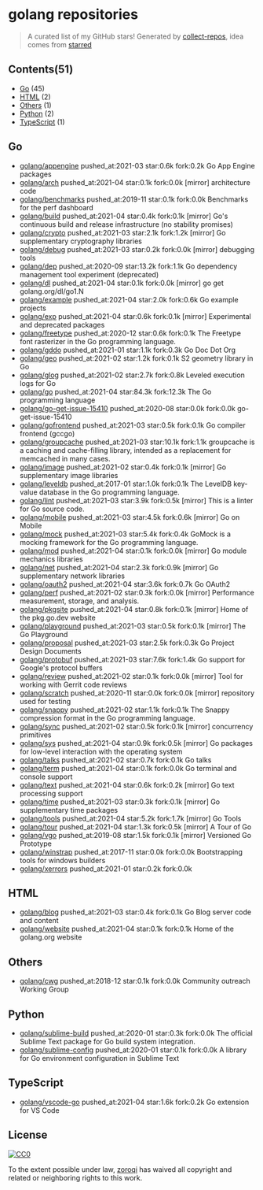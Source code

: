 # golang repositories


> A curated list of my GitHub stars!  Generated by [collect-repos](https://github.com/zoroqi/collect-repos), idea comes from [starred](https://github.com/maguowei/starred)  


## Contents(51)

- [Go](#go) (45)
- [HTML](#html) (2)
- [Others](#others) (1)
- [Python](#python) (2)
- [TypeScript](#typescript) (1)

## Go

- [golang/appengine](https://github.com/golang/appengine) pushed_at:2021-03 star:0.6k fork:0.2k Go App Engine packages
- [golang/arch](https://github.com/golang/arch) pushed_at:2021-04 star:0.1k fork:0.0k [mirror] architecture code
- [golang/benchmarks](https://github.com/golang/benchmarks) pushed_at:2019-11 star:0.1k fork:0.0k Benchmarks for the perf dashboard
- [golang/build](https://github.com/golang/build) pushed_at:2021-04 star:0.4k fork:0.1k [mirror] Go's continuous build and release infrastructure (no stability promises)
- [golang/crypto](https://github.com/golang/crypto) pushed_at:2021-03 star:2.1k fork:1.2k [mirror] Go supplementary cryptography libraries
- [golang/debug](https://github.com/golang/debug) pushed_at:2021-03 star:0.2k fork:0.0k [mirror] debugging tools
- [golang/dep](https://github.com/golang/dep) pushed_at:2020-09 star:13.2k fork:1.1k Go dependency management tool experiment (deprecated)
- [golang/dl](https://github.com/golang/dl) pushed_at:2021-04 star:0.1k fork:0.0k [mirror] go get golang.org/dl/go1.N
- [golang/example](https://github.com/golang/example) pushed_at:2021-04 star:2.0k fork:0.6k Go example projects
- [golang/exp](https://github.com/golang/exp) pushed_at:2021-04 star:0.6k fork:0.1k [mirror] Experimental and deprecated packages
- [golang/freetype](https://github.com/golang/freetype) pushed_at:2020-12 star:0.6k fork:0.1k The Freetype font rasterizer in the Go programming language.
- [golang/gddo](https://github.com/golang/gddo) pushed_at:2021-01 star:1.1k fork:0.3k Go Doc Dot Org
- [golang/geo](https://github.com/golang/geo) pushed_at:2021-02 star:1.2k fork:0.1k S2 geometry library in Go
- [golang/glog](https://github.com/golang/glog) pushed_at:2021-02 star:2.7k fork:0.8k Leveled execution logs for Go
- [golang/go](https://github.com/golang/go) pushed_at:2021-04 star:84.3k fork:12.3k The Go programming language
- [golang/go-get-issue-15410](https://github.com/golang/go-get-issue-15410) pushed_at:2020-08 star:0.0k fork:0.0k go-get-issue-15410
- [golang/gofrontend](https://github.com/golang/gofrontend) pushed_at:2021-03 star:0.5k fork:0.1k Go compiler frontend (gccgo)
- [golang/groupcache](https://github.com/golang/groupcache) pushed_at:2021-03 star:10.1k fork:1.1k groupcache is a caching and cache-filling library, intended as a replacement for memcached in many cases.
- [golang/image](https://github.com/golang/image) pushed_at:2021-02 star:0.4k fork:0.1k [mirror] Go supplementary image libraries
- [golang/leveldb](https://github.com/golang/leveldb) pushed_at:2017-01 star:1.0k fork:0.1k The LevelDB key-value database in the Go programming language.
- [golang/lint](https://github.com/golang/lint) pushed_at:2021-03 star:3.9k fork:0.5k [mirror] This is a linter for Go source code.
- [golang/mobile](https://github.com/golang/mobile) pushed_at:2021-03 star:4.5k fork:0.6k [mirror] Go on Mobile
- [golang/mock](https://github.com/golang/mock) pushed_at:2021-03 star:5.4k fork:0.4k GoMock is a mocking framework for the Go programming language.
- [golang/mod](https://github.com/golang/mod) pushed_at:2021-04 star:0.1k fork:0.0k [mirror] Go module mechanics libraries
- [golang/net](https://github.com/golang/net) pushed_at:2021-04 star:2.3k fork:0.9k [mirror] Go supplementary network libraries
- [golang/oauth2](https://github.com/golang/oauth2) pushed_at:2021-04 star:3.6k fork:0.7k Go OAuth2
- [golang/perf](https://github.com/golang/perf) pushed_at:2021-02 star:0.3k fork:0.0k [mirror] Performance measurement, storage, and analysis.
- [golang/pkgsite](https://github.com/golang/pkgsite) pushed_at:2021-04 star:0.8k fork:0.1k [mirror] Home of the pkg.go.dev website
- [golang/playground](https://github.com/golang/playground) pushed_at:2021-03 star:0.5k fork:0.1k [mirror] The Go Playground
- [golang/proposal](https://github.com/golang/proposal) pushed_at:2021-03 star:2.5k fork:0.3k Go Project Design Documents
- [golang/protobuf](https://github.com/golang/protobuf) pushed_at:2021-03 star:7.6k fork:1.4k Go support for Google's protocol buffers
- [golang/review](https://github.com/golang/review) pushed_at:2021-02 star:0.1k fork:0.0k [mirror] Tool for working with Gerrit code reviews
- [golang/scratch](https://github.com/golang/scratch) pushed_at:2020-11 star:0.0k fork:0.0k [mirror] repository used for testing
- [golang/snappy](https://github.com/golang/snappy) pushed_at:2021-02 star:1.1k fork:0.1k The Snappy compression format in the Go programming language.
- [golang/sync](https://github.com/golang/sync) pushed_at:2021-02 star:0.5k fork:0.1k [mirror] concurrency primitives
- [golang/sys](https://github.com/golang/sys) pushed_at:2021-04 star:0.9k fork:0.5k [mirror] Go packages for low-level interaction with the operating system
- [golang/talks](https://github.com/golang/talks) pushed_at:2021-02 star:0.7k fork:0.1k Go talks
- [golang/term](https://github.com/golang/term) pushed_at:2021-04 star:0.1k fork:0.0k Go terminal and console support
- [golang/text](https://github.com/golang/text) pushed_at:2021-04 star:0.6k fork:0.2k [mirror] Go text processing support
- [golang/time](https://github.com/golang/time) pushed_at:2021-03 star:0.3k fork:0.1k [mirror] Go supplementary time packages
- [golang/tools](https://github.com/golang/tools) pushed_at:2021-04 star:5.2k fork:1.7k [mirror] Go Tools
- [golang/tour](https://github.com/golang/tour) pushed_at:2021-04 star:1.3k fork:0.5k [mirror] A Tour of Go
- [golang/vgo](https://github.com/golang/vgo) pushed_at:2019-08 star:1.5k fork:0.1k [mirror] Versioned Go Prototype
- [golang/winstrap](https://github.com/golang/winstrap) pushed_at:2017-11 star:0.0k fork:0.0k Bootstrapping tools for windows builders
- [golang/xerrors](https://github.com/golang/xerrors) pushed_at:2021-01 star:0.2k fork:0.0k 

## HTML

- [golang/blog](https://github.com/golang/blog) pushed_at:2021-03 star:0.4k fork:0.1k Go Blog server code and content
- [golang/website](https://github.com/golang/website) pushed_at:2021-04 star:0.1k fork:0.1k Home of the golang.org website

## Others

- [golang/cwg](https://github.com/golang/cwg) pushed_at:2018-12 star:0.1k fork:0.0k Community outreach Working Group

## Python

- [golang/sublime-build](https://github.com/golang/sublime-build) pushed_at:2020-01 star:0.3k fork:0.0k The official Sublime Text package for Go build system integration.
- [golang/sublime-config](https://github.com/golang/sublime-config) pushed_at:2020-01 star:0.1k fork:0.0k A library for Go environment configuration in Sublime Text

## TypeScript

- [golang/vscode-go](https://github.com/golang/vscode-go) pushed_at:2021-04 star:1.6k fork:0.2k Go extension for VS Code


## License

[![CC0](http://mirrors.creativecommons.org/presskit/buttons/88x31/svg/cc-zero.svg)](https://creativecommons.org/publicdomain/zero/1.0/)

To the extent possible under law, [zoroqi](https://github.com/zoroqi) has waived all copyright and related or neighboring rights to this work.
